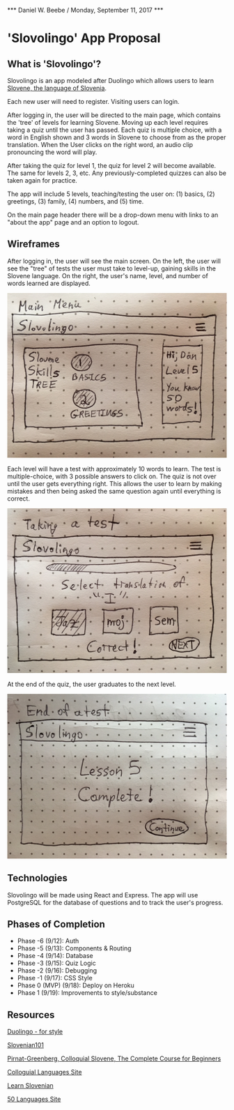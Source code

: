 *** Daniel W. Beebe / Monday, September 11, 2017 ***

# 'Slovolingo' App Proposal

## What is 'Slovolingo'?

Slovolingo is an app modeled after Duolingo which allows users to learn [Slovene, the language of Slovenia](https://en.wikipedia.org/wiki/Slovene_language).

Each new user will need to register. Visiting users can login.

After logging in, the user will be directed to the main page, which contains the 'tree' of levels for learning Slovene. Moving up each level requires taking a quiz until the user has passed. Each quiz is multiple choice, with a word in English shown and 3 words in Slovene to choose from as the proper translation. When the User clicks on the right word, an audio clip pronouncing the word will play.

After taking the quiz for level 1, the quiz for level 2 will become available. The same for levels 2, 3, etc. Any previously-completed quizzes can also be taken again for practice.

The app will include 5 levels, teaching/testing the user on: (1) basics, (2) greetings, (3) family, (4) numbers, and (5) time.

On the main page header there will be a drop-down menu with links to an "about the app" page and an option to logout.

## Wireframes

After logging in, the user will see the main screen. On the left, the user will see the "tree" of tests the user must take to level-up, gaining skills in the Slovene language. On the right, the user's name, level, and number of words learned are displayed.

<img src="images/proposal-main.JPG" width="600px">

Each level will have a test with approximately 10 words to learn. The test is multiple-choice, with 3 possible answers to click on. The quiz is not over until the user gets everything right. This allows the user to learn by making mistakes and then being asked the same question again until everything is correct.

<img src="images/proposal-test.JPG" width="600px">

At the end of the quiz, the user graduates to the next level.

<img src="images/proposal-endtest.JPG" width="600px">

## Technologies

Slovolingo will be made using React and Express. The app will use PostgreSQL for the database of questions and to track the user's progress.

## Phases of Completion

* Phase -6 (9/12): Auth
* Phase -5 (9/13): Components & Routing
* Phase -4 (9/14): Database
* Phase -3 (9/15): Quiz Logic
* Phase -2 (9/16): Debugging
* Phase -1 (9/17): CSS Style 
* Phase 0 (MVP) (9/18): Deploy on Heroku
* Phase 1 (9/19): Improvements to style/substance

## Resources

[Duolingo - for style](https://www.duolingo.com/)

[Slovenian101](http://www.101languages.net/slovenian/slovenian-vocabulary-lessons/)

[Pirnat-Greenberg, Colloquial Slovene, The Complete Course for Beginners](https://www.amazon.com/Colloquial-Slovene-Complete-Course-Beginners/dp/0415559820)

[Colloguial Languages Site](http://www.routledgetextbooks.com/textbooks/colloquial/language/slovene.php)

[Learn Slovenian](http://learnslovenian.net/)

[50 Languages Site](http://www.goethe-verlag.com/book2/EN/ENSL/ENSL003.HTM)
